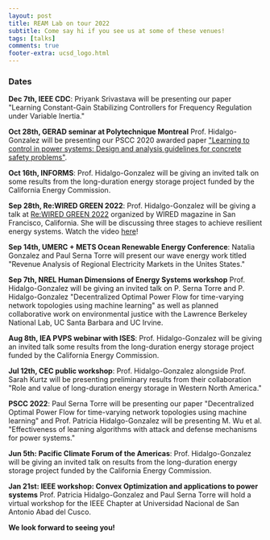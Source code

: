 ```yaml
---
layout: post
title: REAM Lab on tour 2022
subtitle: Come say hi if you see us at some of these venues!
tags: [talks]
comments: true
footer-extra: ucsd_logo.html
---
```



### Dates


**Dec 7th, IEEE CDC**: Priyank Srivastava will be presenting our paper "Learning Constant-Gain Stabilizing Controllers for Frequency Regulation under Variable Inertia."

**Oct 28th, GERAD seminar at Polytechnique Montreal** Prof. Hidalgo-Gonzalez will be presenting our 
PSCC 2020 awarded paper ["Learning to control in power systems: Design and analysis guidelines for concrete safety problems"](https://www.sciencedirect.com/science/article/pii/S0378779620304193).

**Oct 16th, INFORMS**: Prof. Hidalgo-Gonzalez will be giving an invited talk on some results from
the long-duration energy storage project funded by the California Energy Commission.

**Sep 28th, Re:WIRED GREEN 2022**: Prof. Hidalgo-Gonzalez will be giving a talk at [Re:WIRED GREEN 2022](https://re.wired.com/RE-WIRED/en) organized by WIRED
magazine in San Francisco, California. She will be discussing three stages to achieve resilient energy systems.
Watch the video [here](https://www.wired.com/video/watch/re-wired-green-2022-going-electric-isnt-enough-we-need-a-clean-resilient-energy-grid-to-run-it)!

**Sep 14th, UMERC + METS Ocean Renewable Energy Conference**: Natalia Gonzalez and Paul Serna Torre will present 
our wave energy work titled "Revenue Analysis of Regional Electricity Markets in the Unites States."

**Sep 7th, NREL Human Dimensions of Energy Systems workshop** Prof. Hidalgo-Gonzalez will be giving an invited talk
on P. Serna Torre and P. Hidalgo-Gonzalez "Decentralized Optimal Power Flow for time-varying network 
topologies using machine learning" as well as planned collaborative work on environmental justice with
the Lawrence Berkeley National Lab, UC Santa Barbara and UC Irvine.

**Aug 8th, IEA PVPS webinar with ISES**: Prof. Hidalgo-Gonzalez will be giving an invited talk some results from
the long-duration energy storage project funded by the California Energy Commission.

**Jul 12th, CEC public workshop**: Prof. Hidalgo-Gonzalez alongside Prof. Sarah Kurtz will be
presenting preliminary results from their collaboration "Role and value of long-duration energy storage in 
Western North America."

**PSCC 2022**: Paul Serna Torre will be presenting our paper "Decentralized Optimal Power 
Flow for time-varying network topologies using machine learning" and Prof. Patricia Hidalgo-Gonzalez
will be presenting M. Wu et al. "Effectiveness of learning algorithms with attack and defense mechanisms for power systems."

**Jun 5th: Pacific Climate Forum of the Americas**: Prof. Hidalgo-Gonzalez will be giving an invited talk on results from
the long-duration energy storage project funded by the California Energy Commission.

**Jan 21st: IEEE workshop: Convex Optimization and applications to power systems** Prof. Patricia Hidalgo-Gonzalez
and Paul Serna Torre will hold a virtual workshop for the IEEE Chapter at Universidad Nacional de
San Antonio Abad del Cusco.


__We look forward to seeing you!__


